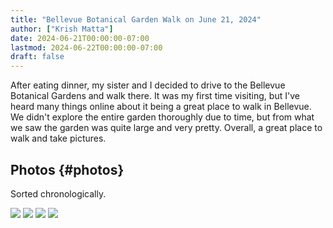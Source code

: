 ```yaml
---
title: "Bellevue Botanical Garden Walk on June 21, 2024"
author: ["Krish Matta"]
date: 2024-06-21T00:00:00-07:00
lastmod: 2024-06-22T00:00:00-07:00
draft: false
---
```


After eating dinner, my sister and I decided to drive to the Bellevue Botanical Gardens and walk there. It was my first time visiting, but I've heard many things online about it being a great place to walk in Bellevue. We didn't explore the entire garden thoroughly due to time, but from what we saw the garden was quite large and very pretty. Overall, a great place to walk and take pictures.


## Photos {#photos}

Sorted chronologically.

![](/ox-hugo/6_21_24_1.jpg)
![](/ox-hugo/6_21_24_2.jpg)
![](/ox-hugo/6_21_24_3.jpg)
![](/ox-hugo/6_21_24_4.jpg)
